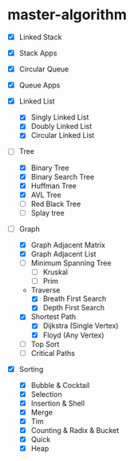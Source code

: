 # master-algorithm

- [X] Linked Stack
- [X] Stack Apps

- [X] Circular Queue
- [X] Queue Apps

- [X] Linked List
  - [X] Singly Linked List
  - [X] Doubly Linked List
  - [X] Circular Linked List

- [ ] Tree
  - [X] Binary Tree
  - [X] Binary Search Tree
  - [X] Huffman Tree
  - [X] AVL Tree
  - [ ] Red Black Tree
  - [ ] Splay tree

- [ ] Graph
  - [X] Graph Adjacent Matrix
  - [X] Graph Adjacent List
  - [ ] Minimum Spanning Tree
    - [ ] Kruskal
    - [ ] Prim
  - Traverse
    - [X] Breath First Search
    - [X] Depth First Search
  - [X] Shortest Path
    - [X] Dijkstra (Single Vertex)
    - [X] Floyd (Any Vertex)
  - [ ] Top Sort
  - [ ] Critical Paths

- [X] Sorting
  - [X] Bubble & Cocktail
  - [X] Selection
  - [X] Insertion & Shell
  - [X] Merge
  - [X] Tim
  - [X] Counting & Radix & Bucket
  - [X] Quick
  - [X] Heap
